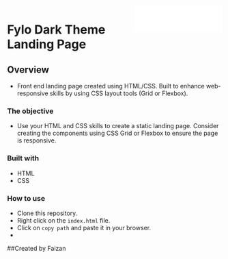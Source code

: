 <a href="https://mitp7.github.io/Fylo-LandingPage/">
    <img src="images/logo.svg" alt="Fylo-logo" title="Fylo" align="right" height="61" />
</a>

# Fylo Dark Theme Landing Page



## Overview

- Front end landing page created using HTML/CSS. Built to enhance web-responsive
skills by using CSS layout tools (Grid or Flexbox).

### The objective

- Use your HTML and CSS skills to create a static landing page. Consider creating the components using CSS Grid or Flexbox to ensure the page is responsive.



### Built with

- HTML
- CSS



### How to use

- Clone this repository.
- Right click on the `index.html` file.
- Click on `copy path` and paste it in your browser.
- 
##Created by
Faizan 
